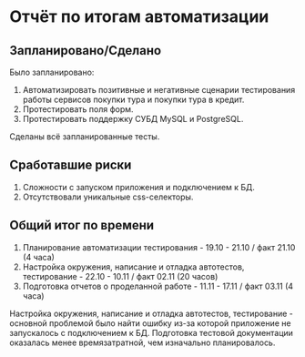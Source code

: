 # Отчёт по итогам автоматизации

## Запланировано/Сделано

Было запланировано:

1. Автоматизировать позитивные и негативные сценарии тестирования работы сервисов покупки тура и покупки тура в кредит.
1. Протестировать поля форм.
1. Протестировать поддержку СУБД MySQL и PostgreSQL.

Сделаны всё запланированные тесты.

## Сработавшие риски

1. Сложности с запуском приложения и подключением к БД.
1. Отсутствовали уникальные css-селекторы.

## Общий итог по времени

1. Планирование автоматизации тестирования - 19.10 - 21.10 / факт 21.10 (4 часа)
1. Настройка окружения, написание и отладка автотестов, тестирование - 22.10 - 10.11 / факт 02.11 (20 часов)
1. Подготовка отчетов о проделанной работе - 11.11 - 17.11 / факт 03.11 (4 часа)

Настройка окружения, написание и отладка автотестов, тестирование - основной проблемой было найти ошибку из-за которой
приложение не запускалось с подключением к БД.
Подготовка тестовой документации оказалась менее времязатратной, чем изначально планировалось.